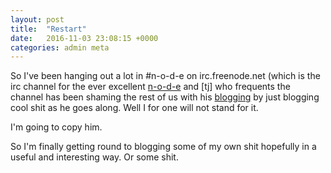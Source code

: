 ```yaml
---
layout: post
title:  "Restart"
date:   2016-11-03 23:08:15 +0000
categories: admin meta
---
```


So I've been hanging out a lot in #n-o-d-e on irc.freenode.net (which is the irc
channel for the ever excellent [n-o-d-e][n-o-d-e] and [tj] who
frequents the channel has been shaming the rest of us with his
[blogging][adventurist] by just blogging cool shit as he goes along. Well I for
one will not stand for it.

I'm going to copy him.

So I'm finally getting round to blogging some of my own shit hopefully in a
useful and interesting way. Or some shit.

[n-o-d-e]: http://n-o-d-e.net
[adventurist]: http://adventurist.me/page/
